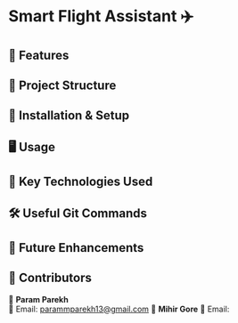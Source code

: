 
# **Smart Flight Assistant ✈️** 

## **📌 Features**  

## **📂 Project Structure** 

## **🚀 Installation & Setup**

## **🖥️ Usage**

## **📌 Key Technologies Used**

## **🛠️ Useful Git Commands**

## **🚀 Future Enhancements**  

## **📌 Contributors** 
👤 **Param Parekh**   
📧 Email: parammparekh13@gmail.com
👤 **Mihir Gore** 
📧 Email: 



